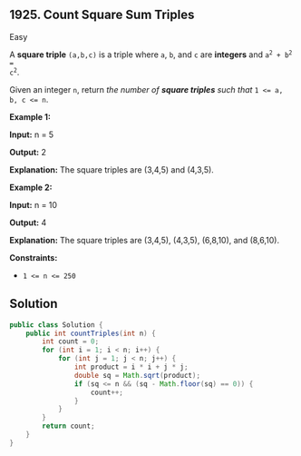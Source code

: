 ## 1925\. Count Square Sum Triples

Easy

A **square triple** `(a,b,c)` is a triple where `a`, `b`, and `c` are **integers** and <code>a<sup>2</sup> + b<sup>2</sup> = c<sup>2</sup></code>.

Given an integer `n`, return _the number of **square triples** such that_ `1 <= a, b, c <= n`.

**Example 1:**

**Input:** n = 5

**Output:** 2

**Explanation:** The square triples are (3,4,5) and (4,3,5).

**Example 2:**

**Input:** n = 10

**Output:** 4

**Explanation:** The square triples are (3,4,5), (4,3,5), (6,8,10), and (8,6,10).

**Constraints:**

*   `1 <= n <= 250`

## Solution

```java
public class Solution {
    public int countTriples(int n) {
        int count = 0;
        for (int i = 1; i < n; i++) {
            for (int j = 1; j < n; j++) {
                int product = i * i + j * j;
                double sq = Math.sqrt(product);
                if (sq <= n && (sq - Math.floor(sq) == 0)) {
                    count++;
                }
            }
        }
        return count;
    }
}
```